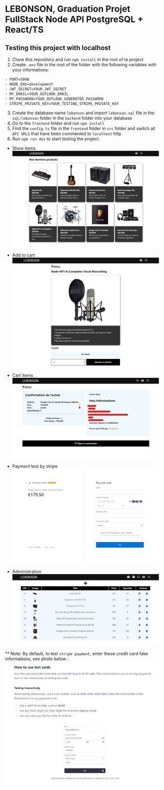 # LEBONSON, Graduation Projet FullStack Node API PostgreSQL + React/TS

## Testing this project with localhost

  1) Clone this repository and run `npm install` in the root of te project
  2) Create `.env` file in the root of the folder with the following variables with your informations:

    - PORT=5000
    - NODE_ENV=development
    - JWT_SECRET=YOUR_JWT_SECRET
    - MY_EMAIL=YOUR_OUTLOOK_EMAIL
    - MY_PASSWORD=YOUR_OUTLOOK_GENERATED_PASSWORD
    - STRIPE_PRIVATE_KEY=YOUR_TESTING_STRIPE_PRIVATE_KEY

  3) Create the database name `lebonson` and import `lebonson.sql` file in the `sql/lebonson` folder in the `backend` folder into your database
  4) Go to the `frontend` folder and run `npm install`
  5) Find the `config.ts` file in the `frontend` folder in `src` folder and switch all `API URLS` that have been commented to `localhost` http
  6) Run `npm run dev` to start testing the project.
  
  - Show items
  ![alt text](https://github.com/btkdevkh/lebonson/blob/main/frontend/src/assets/img/covers/lbs_1.jpg?raw=true)

  - Add to cart
  ![alt text](https://github.com/btkdevkh/lebonson/blob/main/frontend/src/assets/img/covers/lbs_2.jpg?raw=true)

  - Cart items
  ![alt text](https://github.com/btkdevkh/lebonson/blob/main/frontend/src/assets/img/covers/lbs_m_3.jpg?raw=true)

  - Payment test by stripe
  ![alt text](https://github.com/btkdevkh/lebonson/blob/main/frontend/src/assets/img/covers/lbs_4.jpg?raw=true)

  - Administration
  ![alt text](https://github.com/btkdevkh/lebonson/blob/main/frontend/src/assets/img/covers/lbs_5.jpg?raw=true)

  ** Note: By default, to test `stripe payment`, enter these credit card fake informations, see photo below :
  ![alt text](https://github.com/btkdevkh/lebonson/blob/main/frontend/src/assets/img/stripe-testing-en.png?raw=true)
